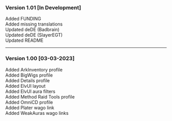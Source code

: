 ### Version 1.01 [In Development]
Added FUNDING  
Added missing translations  
Updated deDE (Badbrain)  
Updated deDE (SlayerEGT)  
Updated README  
___
### Version 1.00 [03-03-2023]
Added ArkInventory profile  
Added BigWigs profile  
Added Details profile  
Added ElvUI layout  
Added ElvUI aura filters  
Added Method Raid Tools profile  
Added OmniCD profile  
Added Plater wago link  
Added WeakAuras wago links  